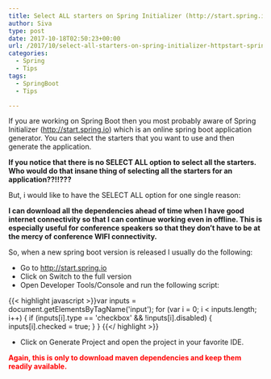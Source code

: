 ```yaml
---
title: Select ALL starters on Spring Initializer (http://start.spring.io)
author: Siva
type: post
date: 2017-10-18T02:50:23+00:00
url: /2017/10/select-all-starters-on-spring-initializer-httpstart-spring-io/
categories:
  - Spring
  - Tips
tags:
  - SpringBoot
  - Tips

---
```

If you are working on Spring Boot then you most probably aware of Spring Initializer (http://start.spring.io) which is an online spring boot application generator. You can select the starters that you want to use and then generate the application.

**If you notice that there is no SELECT ALL option to select all the starters. Who would do that insane thing of selecting all the starters for an application??!!???**

But, i would like to have the SELECT ALL option for one single reason:
  
**I can download all the dependencies ahead of time when I have good internet connectivity so that I can continue working even in offline. This is especially useful for conference speakers so that they don&#8217;t have to be at the mercy of conference WIFI connectivity.**

So, when a new spring boot version is released I usually do the following:

  * Go to http://start.spring.io
  * Click on Switch to the full version
  * Open Developer Tools/Console and run the following script:

{{< highlight javascript >}}var inputs = document.getElementsByTagName('input');
for (var i = 0; i &lt; inputs.length; i++)
{
    if (inputs[i].type == 'checkbox' && !inputs[i].disabled) {
       inputs[i].checked = true;
    }
}
{{</ highlight >}}

  * Click on Generate Project and open the project in your favorite IDE.

<span style="color: #ff0000;"><strong>Again, this is only to download maven dependencies and keep them readily available.</strong></span>
